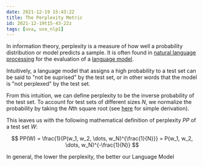 ```yaml
---
date: 2021-12-19 15:43:22
title: The Perplexity Metric
id: 2021-12-19t15-43-22z
tags: [uva, uva_nlp1]
---
```


In information theory, perplexity is a measure of how well a probability
distribution or model predicts a sample. It is often found in
[natural language processing](./2021-12-20t10-52-27z.md) for the evaluation of a
[language model](./2021-12-20t11-06-56z.md).

Intuitively, a language model that assigns a high probability to a test set can
be said to "not be suprised" by the test set, or in other words that the model
is "not perplexed" by the test set.

From this intuition, we can define perplexity to be the inverse probability of
the test set. To account for test sets of different sizes $N$, we normalize the
probability by taking the $N$th square root (see
[here](https://towardsdatascience.com/perplexity-in-language-models-87a196019a94)
for simple derivation).

This leaves us with the following mathematical definition of perplexity $PP$ of
a test set $W$:

$$
PP(W) = \frac{1}{P(w_1, w_2, \dots, w_N)^{\frac{1}{N}}} = P(w_1, w_2, \dots,
w_N)^{-\frac{1}{N}}
$$

In general, the lower the perplexity, the better our Language Model
